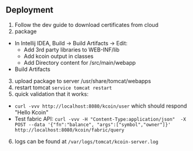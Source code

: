 ## Deployment

1. Follow the dev guide to download certificates from cloud
2. package
  - In Intellij IDEA, Build -> Build Artifacts -> Edit:
    - Add 3rd party libraries to WEB-INF/lib
    - Add kcoin output in classes
    - Add Directory content for /src/main/webapp
  - Build Artifacts
3. upload package to server /usr/share/tomcat/webapps
4. restart tomcat `service tomcat restart`
5. quick validation that it works:
  - `curl -vvv http://localhost:8080/kcoin/user` which should respond "Hello Kcoin"
  - Test fabric API: `curl -vvv -H "Content-Type:application/json"  -X POST --data '{"fn":"balance", "args":["symbol","owner"]}' http://localhost:8080/kcoin/fabric/query`
6. logs can be found at `/var/logs/tomcat/kcoin-server.log`